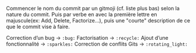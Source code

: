 Commencer le nom du commit par un gitmoji (cf. liste plus bas) selon la nature du commit. Puis par verbe en avec la première lettre en majuscule(ex: Add, Delete, Factorize...), puis une "courte" description de ce que le commit vise à faire.

Correction d’un bug → `:bug:`
Factorisation → `:recycle:`
Ajout d’une fonctionnalité → `:sparkles:`
Correction de conflits Gits → `:rotating_light:`
